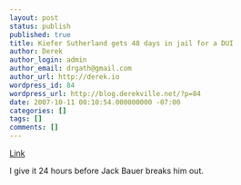 ```yaml
---
layout: post
status: publish
published: true
title: Kiefer Sutherland gets 48 days in jail for a DUI
author: Derek
author_login: admin
author_email: drgath@gmail.com
author_url: http://derek.io
wordpress_id: 84
wordpress_url: http://blog.derekville.net/?p=84
date: 2007-10-11 00:10:54.000000000 -07:00
categories: []
tags: []
comments: []
---
```

<a href="http://www.nydailynews.com/gossip/2007/10/09/2007-10-09_24_actor_kiefer_sutherland_gets_48_days_-1.html" target="_blank">Link</a>

I give it 24 hours before Jack Bauer breaks him out.
